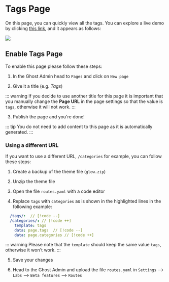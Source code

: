 # Tags Page

On this page, you can quickly view all the tags. You can explore a live demo by clicking [this link](https://glow.eduardogomez.io/tags), and it appears as follows:

![](https://res.cloudinary.com/edev/image/upload/v1705145792/glow/CleanShot_2024-01-13_at_12.34.02_1.jpg)

## Enable Tags Page

To enable this page please follow these steps:

1. In the Ghost Admin head to `Pages` and click on `New page`

2. Give it a title (e.g. _Tags_)

::: warning
If you decide to use another title for this page it is important that you manually change the **Page URL** in the page settings so that the value is `tags`, otherwise it will not work.
:::

3. Publish the page and you're done!

::: tip
You do not need to add content to this page as it is automatically generated.
:::

### Using a different URL

If you want to use a different URL, `/categories` for example, you can follow these steps:

1. Create a backup of the theme file (`glow.zip`)

2. Unzip the theme file

3. Open the file `routes.yaml` with a code editor

4. Replace `tags` with `categories` as is shown in the highlighted lines in the following example:

```yaml
  /tags/:  // [!code --]
  /categories/: // [!code ++]
    template: tags
    data: page.tags  // [!code --]
    data: page.categories // [!code ++]
```

::: warning
Please note that the `template` should keep the same value `tags`, otherwise it won't work.
:::

5. Save your changes

6. Head to the Ghost Admin and upload the file `routes.yaml` in `Settings` --> `Labs` --> `Beta features` --> `Routes`
